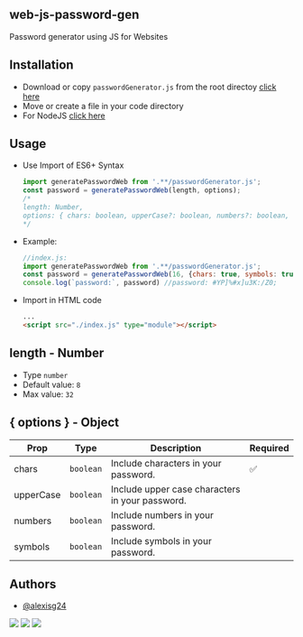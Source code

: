 ## web-js-password-gen

Password generator using JS for Websites


## Installation

- Download or copy `passwordGenerator.js` from the root directoy [click here](https://www.github.com/alexisg24/web-js-password-gen#passwordGenerator.js)
- Move or create a file in your code directory
- For NodeJS [click here](https://www.github.com/alexisg24/js-password-gen)

## Usage
- Use Import of ES6+ Syntax
  ```javascript
  import generatePasswordWeb from '.**/passwordGenerator.js';
  const password = generatePasswordWeb(length, options);
  /*
  length: Number,
  options: { chars: boolean, upperCase?: boolean, numbers?: boolean, symbols?: boolean }
  */
  ```
- Example:
  ```javascript
  //index.js:
  import generatePasswordWeb from '.**/passwordGenerator.js';
  const password = generatePasswordWeb(16, {chars: true, symbols: true, numbers: true, upperCase:true})
  console.log(`password:`, password) //password: #YP]%#x]u3K:/Z0;
  ```

- Import in HTML code
  ```html
  ...
  <script src="./index.js" type="module"></script>
  ```

## length - Number
- Type `number`
- Default value: `8`
- Max value: `32`
## { options } - Object

| **Prop**          | **Type**   | **Description**                                                                                                                                                                                                                                                 | **Required** |
| ----------------- | ---------- | --------------------------------------------------------------------------------------------------------------------------------------------------------------------------------------------------------------------------------------------------------------- | ------------ |
| chars           | `boolean`   | Include characters in your password.                                                                                                                                                                | ✅            |
| upperCase           | `boolean`   | Include upper case characters in your password.                                                                                                                                       |              |
| numbers     | `boolean`   | Include numbers in your password. |              |
| symbols         | `boolean` | Include symbols in your password.                                                                                                                                                   |              | 

## Authors

- [@alexisg24](https://www.github.com/alexisg24)

![](https://img.shields.io/twitter/follow/MasterCR_)  ![](https://img.shields.io/github/followers/alexisg24?style=social) ![](https://img.shields.io/github/stars/alexisg24/web-js-password-gen?style=social)